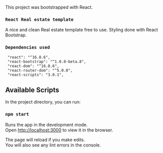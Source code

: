 This project was bootstrapped with React.
### `React Real estate template`
A nice and clean Real estate template free to use. Styling done with React Bootstrap.

### `Dependencies used`

```
 "react": "^16.8.6",
 "react-bootstrap": "^1.0.0-beta.8",
 "react-dom": "^16.8.6",
 "react-router-dom": "^5.0.0",
 "react-scripts": "3.0.1",
```


## Available Scripts

In the project directory, you can run:

### `npm start`

Runs the app in the development mode.<br>
Open [http://localhost:3000](http://localhost:3000) to view it in the browser.

The page will reload if you make edits.<br>
You will also see any lint errors in the console.
